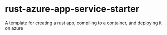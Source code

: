 # rust-azure-app-service-starter
A template for creating a rust app, compiling to a container, and deploying it on azure
